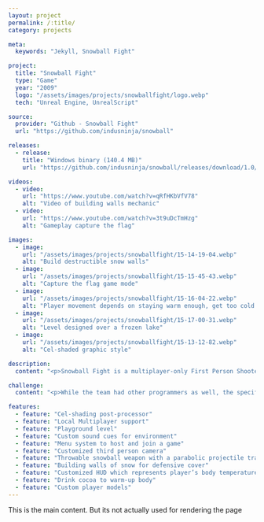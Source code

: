 ```yaml
---
layout: project
permalink: /:title/
category: projects

meta:
  keywords: "Jekyll, Snowball Fight"

project:
  title: "Snowball Fight"
  type: "Game"
  year: "2009"
  logo: "/assets/images/projects/snowballfight/logo.webp"
  tech: "Unreal Engine, UnrealScript"

source:
  provider: "Github - Snowball Fight"
  url: "https://github.com/indusninja/snowball"

releases:
  - release:
    title: "Windows binary (140.4 MB)"
    url: "https://github.com/indusninja/snowball/releases/download/1.0/UDKInstall-SnowBall.exe"

videos:
  - video:
    url: "https://www.youtube.com/watch?v=qRfHKbVfV78"
    alt: "Video of building walls mechanic"
  - video:
    url: "https://www.youtube.com/watch?v=3t9uDcTmHzg"
    alt: "Gameplay capture the flag"

images:
  - image:
    url: "/assets/images/projects/snowballfight/15-14-19-04.webp"
    alt: "Build destructible snow walls"
  - image:
    url: "/assets/images/projects/snowballfight/15-15-45-43.webp"
    alt: "Capture the flag game mode"
  - image:
    url: "/assets/images/projects/snowballfight/15-16-04-22.webp"
    alt: "Player movement depends on staying warm enough, get too cold - then drink cocoa to get warm"
  - image:
    url: "/assets/images/projects/snowballfight/15-17-00-31.webp"
    alt: "Level designed over a frozen lake"
  - image:
    url: "/assets/images/projects/snowballfight/15-13-12-82.webp"
    alt: "Cel-shaded graphic style"

description:
  content: "<p>Snowball Fight is a multiplayer-only First Person Shooter (FPS) game developed using the Unreal Engine (UDK).</p><p>Players fight across a snow covered playground in teams. Teams are trying to dominate the area in the center of the playground. Players can use snow for both offensive as well as defensive play. Snow can be thrown at opponents to ‘knock them out’ or be used to build snow walls which offer protection and strategic flexibility. The snow needed for those actions can be gathered by simply crouching on a snow covered landscape. When players have taken too many snowball hits, they can warm themselves with a glass of hot cocoa and get back to the playground. Players with too many snow hits get too cold, and get slower as a result.</p><p>The development team constituted of 7 members, out of which 3 were programmers, and I had the role of technical lead on the project.</p>"

challenge:
  content: "<p>While the team had other programmers as well, the specific tasks I handled were:</p><ul><li>Camera</li><li>Post-processing</li><li>Player Spawning with correct team colors</li><li>Detection of if player is standing on snow or not</li><li>HUD</li><li>Bugs</li></ul><p>The most challenging of these tasks was to figure out Unreal Engine’s team color spawning logic. The process involves a long chain of classes that needed to be overloaded for the custom behavior we were looking for.</p>"

features:
  - feature: "Cel-shading post-processor"
  - feature: "Local Multiplayer support"
  - feature: "Playground level"
  - feature: "Custom sound cues for environment"
  - feature: "Menu system to host and join a game"
  - feature: "Customized third person camera"
  - feature: "Throwable snowball weapon with a parabolic projectile trajectory"
  - feature: "Building walls of snow for defensive cover"
  - feature: "Customized HUD which represents player’s body temperature"
  - feature: "Drink cocoa to warm-up body"
  - feature: "Custom player models"
---
```

<p>This is the main content. But its not actually used for rendering the page</p>

